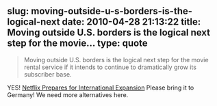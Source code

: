 slug: moving-outside-u-s-borders-is-the-logical-next
date: 2010-04-28 21:13:22
title: Moving outside U.S. borders is the logical next step for the movie...
type: quote
---

> Moving outside U.S. borders is the logical next step for the movie rental service if it intends to continue to dramatically grow its subscriber base.

YES! [Netflix Prepares for International Expansion](http://mashable.com/2010/04/28/netflix-international-expansion/?utm_source=feedburner&utm_medium=feed&utm_campaign=Feed%3A+Mashable+%28Mashable%29&utm_content=Google+Reader) Please bring it to Germany! We need more alternatives here.
